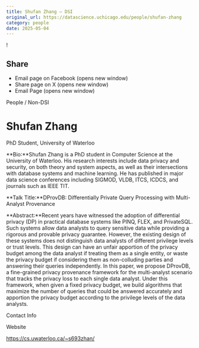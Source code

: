```yaml
---
title: Shufan Zhang – DSI
original_url: https://datascience.uchicago.edu/people/shufan-zhang
category: people
date: 2025-05-04
---
```


<!-- Table-like structure detected -->

!

## Share

* Email page on Facebook (opens new window)
* Share page on X (opens new window)
* Email Page (opens new window)

<!-- Table-like structure detected -->

People / Non-DSI

# Shufan Zhang

PhD Student, University of Waterloo

**Bio:**Shufan Zhang is a PhD student in Computer Science at the University of Waterloo. His research interests include data privacy and security, on both theory and system aspects, as well as their intersections with database systems and machine learning. He has published in major data science conferences including SIGMOD, VLDB, ITCS, ICDCS, and journals such as IEEE TIT.

**Talk Title:**DProvDB: Differentially Private Query Processing with Multi-Analyst Provenance

**Abstract:**Recent years have witnessed the adoption of differential privacy (DP) in practical database systems like PINQ, FLEX, and PrivateSQL. Such systems allow data analysts to query sensitive data while providing a rigorous and provable privacy guarantee. However, the existing design of these systems does not distinguish data analysts of different privilege levels or trust levels. This design can have an unfair apportion of the privacy budget among the data analyst if treating them as a single entity, or waste the privacy budget if considering them as non-colluding parties and answering their queries independently. In this paper, we propose DProvDB, a fine-grained privacy provenance framework for the multi-analyst scenario that tracks the privacy loss to each single data analyst. Under this framework, when given a fixed privacy budget, we build algorithms that maximize the number of queries that could be answered accurately and apportion the privacy budget according to the privilege levels of the data analysts.

Contact Info

Website

<https://cs.uwaterloo.ca/~s693zhan/>